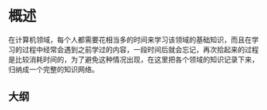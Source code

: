 # 概述

在计算机领域，每个人都需要花相当多的时间来学习该领域的基础知识，而且在学习的过程中经常会遇到之前学过的内容，一段时间后就会忘记，再次拾起来的过程是比较消耗时间的，为了避免这种情况出现，在这里把各个领域的知识记录下来，归纳成一个完整的知识网络。

## 大纲


